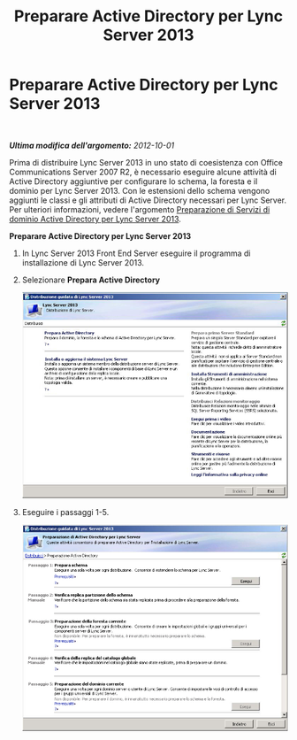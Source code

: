 ﻿---
title: Preparare Active Directory per Lync Server 2013
TOCTitle: Preparare Active Directory per Lync Server 2013
ms:assetid: d0978eb6-d842-40e9-b475-73197cc34e08
ms:mtpsurl: https://technet.microsoft.com/it-it/library/JJ205265(v=OCS.15)
ms:contentKeyID: 49302047
ms.date: 08/24/2015
mtps_version: v=OCS.15
ms.translationtype: HT
---

# Preparare Active Directory per Lync Server 2013

 

_**Ultima modifica dell'argomento:** 2012-10-01_

Prima di distribuire Lync Server 2013 in uno stato di coesistenza con Office Communications Server 2007 R2, è necessario eseguire alcune attività di Active Directory aggiuntive per configurare lo schema, la foresta e il dominio per Lync Server 2013. Con le estensioni dello schema vengono aggiunti le classi e gli attributi di Active Directory necessari per Lync Server. Per ulteriori informazioni, vedere l'argomento [Preparazione di Servizi di dominio Active Directory per Lync Server 2013](lync-server-2013-preparing-active-directory-domain-services.md).

**Preparare Active Directory per Lync Server 2013**

1.  In Lync Server 2013 Front End Server eseguire il programma di installazione di Lync Server 2013.

2.  Selezionare **Prepara Active Directory**
    
    ![Distribuzione guidata di Lync Server 2013 - Pagina iniziale](images/JJ688059.5f88ae18-9c3c-42ea-a91a-836ecf5d515f(OCS.15).jpg "Distribuzione guidata di Lync Server 2013 - Pagina iniziale")

3.  Eseguire i passaggi 1-5.
    
    ![Distribuzione guidata - Preparazione di Active Directory](images/JJ688059.eddd9e94-fa70-453f-8810-b99a2bf0844a(OCS.15).jpg "Distribuzione guidata - Preparazione di Active Directory")

